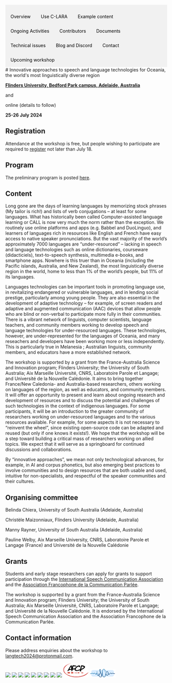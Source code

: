 <div style="overflow: hidden; background-color: #f1f1f1;">

  <a href="index.html" style="float: left; display: block; color: black; text-align: center; padding: 14px 16px; text-decoration: none;">Overview</a>
  <a href="using.html" style="float: left; display: block; color: black; text-align: center; padding: 14px 16px; text-decoration: none;">Use C-LARA</a>
  <a href="examples.html" style="float: left; display: block; color: black; text-align: center; padding: 14px 16px; text-decoration: none;">Example content</a>
  <a href="ongoing_activities.html" style="float: left; display: block; color: black; text-align: center; padding: 14px 16px; text-decoration: none;">Ongoing Activities</a>
  <a href="collaborators.html" style="float: left; display: block; color: black; text-align: center; padding: 14px 16px; text-decoration: none;">Contributors</a>
  <a href="documents.html" style="float: left; display: block; color: black; text-align: center; padding: 14px 16px; text-decoration: none;">Documents</a>
  <a href="performance.html" style="float: left; display: block; color: black; text-align: center; padding: 14px 16px; text-decoration: none;">Technical issues</a>
  <a href="blog.html" style="float: left; display: block; color: black; text-align: center; padding: 14px 16px; text-decoration: none;">Blog and Discord</a>
  <a href="contact.html" style="float: left; display: block; color: black; text-align: center; padding: 14px 16px; text-decoration: none;">Contact</a>
  <a href="flinders_2024_workshop.html" style="float: left; display: block; color: black; text-align: center; padding: 14px 16px; text-decoration: none;">Upcoming workshop</a>

</div>
# Innovative approaches to speech and language technologies for Oceania, the world's most linguistically diverse region

[**Flinders University, Bedford Park campus, Adelaide, Australia**](https://www.flinders.edu.au/campus/bedford-park)

and

online (details to follow)

**25-26 July 2024**

## Registration

Attendance at the workshop is free, but people wishing to participate are required to [register](https://url.au.m.mimecastprotect.com/s/zc74Cp81QXtnxVNqBfP5UFU?domain=trybooking.com) not later than July 18.

## Program

The preliminary program is posted <a href="flinders_2024_workshop_program.html">here</a>.

## Content
Long gone are the days of learning languages by memorizing stock phrases (My tailor is rich!) and lists of verb conjugations – at least for some languages. What has historically been called Computer-assisted language learning or CALL is now very much the norm rather than the exception. We routinely use online platforms and apps (e.g. Babbel and DuoLinguo), and learners of languages rich in resources like English and French have easy access to native speaker pronunciations. But the vast majority of the world’s approximately 7000 languages are “under-resourced” – lacking in speech and language technologies such as online dictionaries, courseware (didacticiels), text-to-speech synthesis, multimedia e-books, and smartphone apps. Nowhere is this truer than in Oceania (including the Pacific islands, Australia, and New Zealand), the most linguistically diverse region in the world, home to less than 1% of the world’s people, but 11% of its languages.

Languages technologies can be important tools in promoting language use, in revitalizing endangered or vulnerable languages, and in lending social prestige, particularly among young people. They are also essential in the development of adaptive technology – for example, of screen readers and adaptive and augmented communication (AAC) devices that allow people who are blind or non-verbal to participate more fully in their communities.
There is a vibrant network of linguists, computer scientists, language teachers, and community members working to develop speech and language technologies for under-resourced languages. These technologies, however, are under-represented for the languages of Oceania, and many reseachers and developers have been working more or less independently. This is particularly true in Melanesia ; Australian linguists, community members, and educators have a more established network.

The workshop is supported by a grant from the France-Australia Science and Innovation program; Flinders University; the University of South Australia; Aix Marseille Université, CNRS, Laboratoire Parole et Langage; and Université de la Nouvelle Calédonie. It aims to bring together France/New Caledonia- and Australia-based researchers, others working on languages of the region, as well as educators, and community members. It will offer an opportunity to present and learn about ongoing research and development of resources and to discuss the potential and challenges of such technologies in the context of indigenous languages. For some participants, it will be an introduction to the greater community of researchers working on under-resourced languages and to the various resources available. For example, for some aspects it is not necessary to “reinvent the wheel”, since existing open-source code can be adapted and reused (but only if one knows it exists!). We hope that the workshop will be a step toward building a critical mass of researchers working on allied topics. We expect that it will serve as a springboard for continued discussions and collaborations.

By “innovative approaches”, we mean not only technological advances, for example, in AI and corpus phonetics, but also emerging best practices to involve communities and to design resources that are both usable and used, intuitive for non-specialists, and respectful of the speaker communities and their cultures.

## Organising committee

Belinda Chiera, University of South Australia (Adelaide, Australia)

Christèle Maizonniaux, Flinders University (Adelaide, Australia)

Manny Rayner, University of South Australia (Adelaide, Australia)

Pauline Welby, Aix Marseille University, CNRS, Laboratoire Parole et Langage (France) and Université de la Nouvelle Calédonie

## Grants

Students and early stage researchers can apply for grants to support participation through the [International Speech Communication Association](https://www.isca-speech.org/grants) and the [Association Francophone de la Communication Parlée](https://www.afcp-parole.org/informations-sur-les-bourses-de-lafcp/).

The workshop is supported by a grant from the France-Australia Science and Innovation program; Flinders University; the University of South Australia; Aix Marseille Université, CNRS, Laboratoire Parole et Langage; and Université de la Nouvelle Calédonie. It is endorsed by the International Speech Communication Association and the Association Francophone de la Communication Parlée. 

## Contact information

Please address enquiries about the workshop to langtech2024@protonmail.com.

<img src="logos_fasic_workshop_2024/logo_flinders.jpg" width="80">
<img src="logos_fasic_workshop_2024/logo_unisa.jpg" width="80">
<img src="logos_fasic_workshop_2024/logo_amu.jpg" width="80">
<img src="logos_fasic_workshop_2024/logo_cnrs.jpg" width="80">
<img src="logos_fasic_workshop_2024/logo_LPL.jpg" width="80">
<img src="logos_fasic_workshop_2024/logo_unc.jpg" width="80">
<img src="logos_fasic_workshop_2024/logo_MEAE.png" width="80">
<img src="logos_fasic_workshop_2024/logo_MESR.png" width="80">
<img src="logos_fasic_workshop_2024/logo_ambassade_france_australia.jpg" width="80">
<img src="logos_fasic_workshop_2024/logo_afcp.png" width="80">
<img src="logos_fasic_workshop_2024/logo-isca.jpg" width="80">

